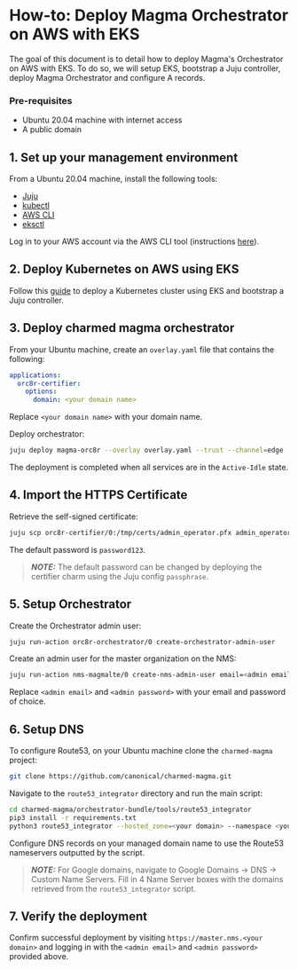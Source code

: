 
# How-to: Deploy Magma Orchestrator on AWS with EKS

The goal of this document is to detail how to deploy Magma's Orchestrator on AWS with EKS. To do so,
we will setup EKS, bootstrap a Juju controller, deploy Magma Orchestrator and configure A
records.

### Pre-requisites
- Ubuntu 20.04 machine with internet access
- A public domain

## 1. Set up your management environment

From a Ubuntu 20.04 machine, install the following tools:
- [Juju](https://juju.is/docs/olm/installing-juju)
- [kubectl](https://kubernetes.io/docs/tasks/tools/install-kubectl-linux/)
- [AWS CLI](https://docs.aws.amazon.com/cli/latest/userguide/getting-started-install.html)
- [eksctl](https://docs.aws.amazon.com/eks/latest/userguide/eksctl.html)

Log in to your AWS account via the AWS CLI tool (instructions 
[here](https://docs.aws.amazon.com/cli/latest/userguide/getting-started-quickstart.html)).


## 2. Deploy Kubernetes on AWS using EKS

Follow this [guide](https://juju.is/docs/olm/amazon-elastic-kubernetes-service-(amazon-eks)#heading--install-the-juju-client) to deploy a Kubernetes cluster using EKS and bootstrap a Juju controller.

## 3. Deploy charmed magma orchestrator

From your Ubuntu machine, create an `overlay.yaml` file that contains the following:

```yaml
applications:
  orc8r-certifier:
    options:
      domain: <your domain name>
```
Replace `<your domain name>` with your domain name.

Deploy orchestrator:

```bash
juju deploy magma-orc8r --overlay overlay.yaml --trust --channel=edge
```

The deployment is completed when all services are in the `Active-Idle` state.

## 4. Import the HTTPS Certificate
Retrieve the self-signed certificate:

```bash
juju scp orc8r-certifier/0:/tmp/certs/admin_operator.pfx admin_operator.pfx
```

The default password is `password123`.


> **_NOTE:_**  The default password can be changed by deploying the certifier charm using 
the Juju config `passphrase`.

## 5. Setup Orchestrator

Create the Orchestrator admin user:

```bash
juju run-action orc8r-orchestrator/0 create-orchestrator-admin-user
```

Create an admin user for the master organization on the NMS:

```bash
juju run-action nms-magmalte/0 create-nms-admin-user email=<admin email> password=<admin password>
```

Replace `<admin email>` and `<admin password>` with your email and password of choice.

## 6. Setup DNS

To configure Route53, on your Ubuntu machine clone the `charmed-magma` project:

```bash
git clone https://github.com/canonical/charmed-magma.git
```

Navigate to the `route53_integrator` directory and run the main script:

```bash
cd charmed-magma/orchestrator-bundle/tools/route53_integrator
pip3 install -r requirements.txt
python3 route53_integrator --hosted_zone=<your domain> --namespace <your model>
```

Configure DNS records on your managed domain name to use the Route53 nameservers outputted by the
script.

> **_NOTE:_**  For Google domains, navigate to Google Domains -> DNS -> Custom Name Servers. Fill in 4 Name Server 
boxes with the domains retrieved from the `route53_integrator` script.

## 7. Verify the deployment

Confirm successful deployment by visiting `https://master.nms.<your domain>` and logging in 
with the `<admin email>` and `<admin password>` provided above.
